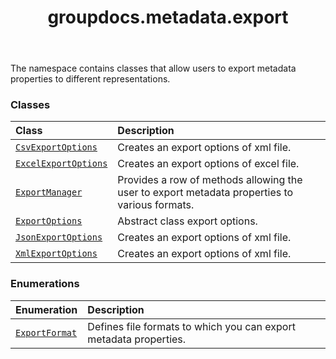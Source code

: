 ﻿---
title: groupdocs.metadata.export
second_title: GroupDocs.Metadata for Python via .NET API References
description: 
type: docs
url: /python-net/groupdocs.metadata.export/
is_root: false
weight: 10
---

The namespace contains classes that allow users to export metadata properties to different representations.

### Classes
| Class | Description |
| :- | :- |
| [`CsvExportOptions`](/metadata/python-net/groupdocs.metadata.export/csvexportoptions) | Creates an export options of xml file. |
| [`ExcelExportOptions`](/metadata/python-net/groupdocs.metadata.export/excelexportoptions) | Creates an export options of excel file. |
| [`ExportManager`](/metadata/python-net/groupdocs.metadata.export/exportmanager) | Provides a row of methods allowing the user to export metadata properties to various formats. |
| [`ExportOptions`](/metadata/python-net/groupdocs.metadata.export/exportoptions) | Abstract class export options. |
| [`JsonExportOptions`](/metadata/python-net/groupdocs.metadata.export/jsonexportoptions) | Creates an export options of xml file. |
| [`XmlExportOptions`](/metadata/python-net/groupdocs.metadata.export/xmlexportoptions) | Creates an export options of xml file. |


### Enumerations
| Enumeration | Description |
| :- | :- |
| [`ExportFormat`](/metadata/python-net/groupdocs.metadata.export/exportformat) | Defines file formats to which you can export metadata properties. |


